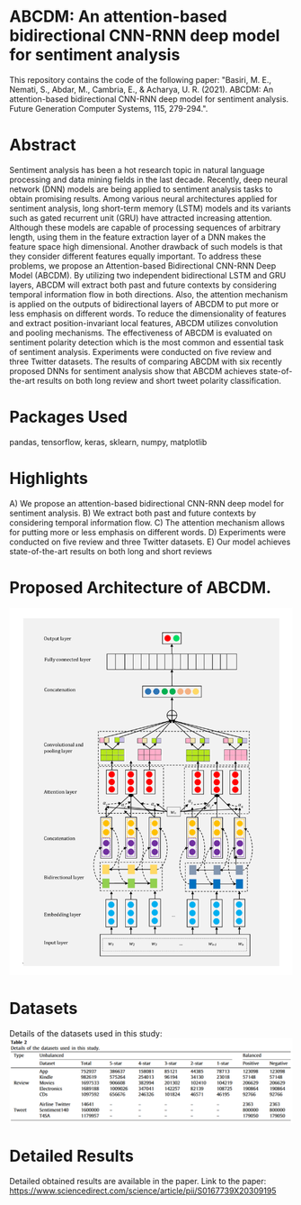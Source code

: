 # ABCDM: An attention-based bidirectional CNN-RNN deep model for sentiment analysis
This repository contains the code of the following paper: "Basiri, M. E., Nemati, S., Abdar, M., Cambria, E., &amp; Acharya, U. R. (2021). ABCDM: An attention-based bidirectional CNN-RNN deep model for sentiment analysis. Future Generation Computer Systems, 115, 279-294.".

# Abstract 
Sentiment analysis has been a hot research topic in natural language processing and data mining fields in the last decade. Recently, deep neural network (DNN) models are being applied to sentiment analysis tasks to obtain promising results. Among various neural architectures applied for sentiment analysis, long short-term memory (LSTM) models and its variants such as gated recurrent unit (GRU) have attracted increasing attention. Although these models are capable of processing sequences of arbitrary length, using them in the feature extraction layer of a DNN makes the feature space high dimensional. Another drawback of such models is that they consider different features equally important. To address these problems, we propose an Attention-based Bidirectional CNN-RNN Deep Model (ABCDM). By utilizing two independent bidirectional LSTM and GRU layers, ABCDM will extract both past and future contexts by considering temporal information flow in both directions. Also, the attention mechanism is applied on the outputs of bidirectional layers of ABCDM to put more or less emphasis on different words. To reduce the dimensionality of features and extract position-invariant local features, ABCDM utilizes convolution and pooling mechanisms. The effectiveness of ABCDM is evaluated on sentiment polarity detection which is the most common and essential task of sentiment analysis. Experiments were conducted on five review and three Twitter datasets. The results of comparing ABCDM with six recently proposed DNNs for sentiment analysis show that ABCDM achieves state-of-the-art results on both long review and short tweet polarity classification.

# Packages Used
pandas, tensorflow, keras, sklearn, numpy, matplotlib

# Highlights
A) We propose an attention-based bidirectional CNN-RNN deep model for sentiment analysis. 
B) We extract both past and future contexts by considering temporal information flow.
C) The attention mechanism allows for putting more or less emphasis on different words.
D) Experiments were conducted on five review and three Twitter datasets.
E) Our model achieves state-of-the-art results on both long and short reviews

# Proposed Architecture of ABCDM.

![Test Image 1](ABCDM-model.png)

# Datasets

Details of the datasets used in this study: 
![Test Image 2](Datasets.PNG)

# Detailed Results
Detailed obtained results are available in the paper. Link to the paper: https://www.sciencedirect.com/science/article/pii/S0167739X20309195
